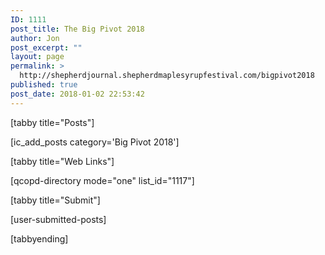 ```yaml
---
ID: 1111
post_title: The Big Pivot 2018
author: Jon
post_excerpt: ""
layout: page
permalink: >
  http://shepherdjournal.shepherdmaplesyrupfestival.com/bigpivot2018
published: true
post_date: 2018-01-02 22:53:42
---
```

[tabby title="Posts"]

[ic_add_posts category='Big Pivot 2018']

[tabby title="Web Links"]

[qcopd-directory mode="one" list_id="1117"]

[tabby title="Submit"]

[user-submitted-posts]

[tabbyending]